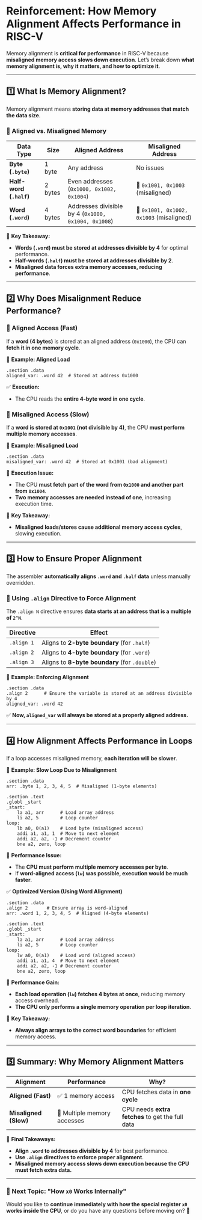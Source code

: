 # **Reinforcement: How Memory Alignment Affects Performance in RISC-V**

Memory alignment is **critical for performance** in RISC-V because **misaligned memory access slows down execution**. Let’s break down **what memory alignment is, why it matters, and how to optimize it**.

---

## **1️⃣ What Is Memory Alignment?**

Memory alignment means **storing data at memory addresses that match the data size**.

### **🔹 Aligned vs. Misaligned Memory**

|**Data Type**|**Size**|**Aligned Address**|**Misaligned Address**|
|---|---|---|---|
|**Byte (`.byte`)**|1 byte|Any address|No issues|
|**Half-word (`.half`)**|2 bytes|Even addresses (`0x1000, 0x1002, 0x1004`)|🚨 `0x1001, 0x1003` (misaligned)|
|**Word (`.word`)**|4 bytes|Addresses divisible by 4 (`0x1000, 0x1004, 0x1008`)|🚨 `0x1001, 0x1002, 0x1003` (misaligned)|

📌 **Key Takeaway:**

- **Words (`.word`) must be stored at addresses divisible by 4** for optimal performance.
- **Half-words (`.half`) must be stored at addresses divisible by 2**.
- **Misaligned data forces extra memory accesses, reducing performance**.

---

## **2️⃣ Why Does Misalignment Reduce Performance?**

### **🔹 Aligned Access (Fast)**

If a **word (4 bytes)** is stored at an aligned address (`0x1000`), the CPU can **fetch it in one memory cycle**.

📌 **Example: Aligned Load**

```assembly
.section .data
aligned_var: .word 42  # Stored at address 0x1000
```

✅ **Execution:**

- The CPU reads the **entire 4-byte word in one cycle**.

### **🔹 Misaligned Access (Slow)**

If a **word is stored at `0x1001` (not divisible by 4)**, the CPU **must perform multiple memory accesses**.

📌 **Example: Misaligned Load**

```assembly
.section .data
misaligned_var: .word 42  # Stored at 0x1001 (bad alignment)
```

🚨 **Execution Issue:**

- The CPU **must fetch part of the word from `0x1000` and another part from `0x1004`**.
- **Two memory accesses are needed instead of one**, increasing execution time.

📌 **Key Takeaway:**

- **Misaligned loads/stores cause additional memory access cycles**, slowing execution.

---

## **3️⃣ How to Ensure Proper Alignment**

The assembler **automatically aligns `.word` and `.half` data** unless manually overridden.

### **🔹 Using `.align` Directive to Force Alignment**

The `.align N` directive ensures **data starts at an address that is a multiple of `2^N`**.

|**Directive**|**Effect**|
|---|---|
|`.align 1`|Aligns to **2-byte boundary** (for `.half`)|
|`.align 2`|Aligns to **4-byte boundary** (for `.word`)|
|`.align 3`|Aligns to **8-byte boundary** (for `.double`)|

📌 **Example: Enforcing Alignment**

```assembly
.section .data
.align 2      # Ensure the variable is stored at an address divisible by 4
aligned_var: .word 42
```

✅ **Now, `aligned_var` will always be stored at a properly aligned address.**

---

## **4️⃣ How Alignment Affects Performance in Loops**

If a loop accesses misaligned memory, **each iteration will be slower**.

📌 **Example: Slow Loop Due to Misalignment**

```assembly
.section .data
arr: .byte 1, 2, 3, 4, 5  # Misaligned (1-byte elements)

.section .text
.globl _start
_start:
    la a1, arr      # Load array address
    li a2, 5        # Loop counter
loop:
    lb a0, 0(a1)    # Load byte (misaligned access)
    addi a1, a1, 1  # Move to next element
    addi a2, a2, -1 # Decrement counter
    bne a2, zero, loop
```

🚨 **Performance Issue:**

- The **CPU must perform multiple memory accesses per byte**.
- If **word-aligned access (`lw`) was possible, execution would be much faster**.

✅ **Optimized Version (Using Word Alignment)**

```assembly
.section .data
.align 2       # Ensure array is word-aligned
arr: .word 1, 2, 3, 4, 5  # Aligned (4-byte elements)

.section .text
.globl _start
_start:
    la a1, arr      # Load array address
    li a2, 5        # Loop counter
loop:
    lw a0, 0(a1)    # Load word (aligned access)
    addi a1, a1, 4  # Move to next element
    addi a2, a2, -1 # Decrement counter
    bne a2, zero, loop
```

🚀 **Performance Gain:**

- **Each load operation (`lw`) fetches 4 bytes at once**, reducing memory access overhead.
- **The CPU only performs a single memory operation per loop iteration**.

📌 **Key Takeaway:**

- **Always align arrays to the correct word boundaries** for efficient memory access.

---

## **5️⃣ Summary: Why Memory Alignment Matters**

|**Alignment**|**Performance**|**Why?**|
|---|---|---|
|**Aligned (Fast)**|✅ 1 memory access|CPU fetches data in **one cycle**|
|**Misaligned (Slow)**|🚨 Multiple memory accesses|CPU needs **extra fetches** to get the full data|

📌 **Final Takeaways:**

- **Align `.word` to addresses divisible by 4** for best performance.
- **Use `.align` directives to enforce proper alignment**.
- **Misaligned memory access slows down execution because the CPU must fetch extra data.**

---

### **📌 Next Topic: "How `x0` Works Internally"**

Would you like to **continue immediately with how the special register `x0` works inside the CPU**, or do you have any questions before moving on? 🚀